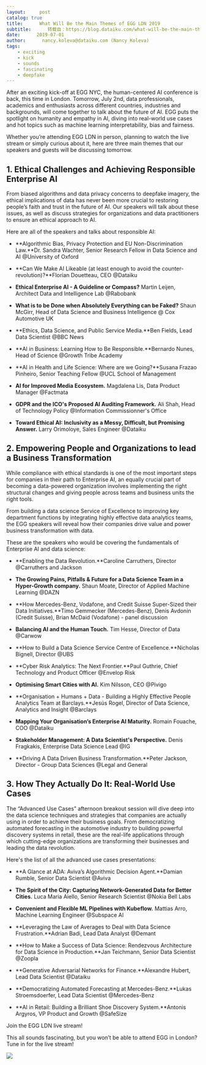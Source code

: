 ```yaml
---
layout:     post
catalog: true
title:      What Will Be the Main Themes of EGG LDN 2019
subtitle:      转载自：https://blog.dataiku.com/what-will-be-the-main-themes-of-egg-ldn-2019
date:      2019-07-01
author:      nancy.koleva@dataiku.com (Nancy Koleva)
tags:
    - exciting
    - kick
    - sounds
    - fascinating
    - deepfake
---
```


After an exciting kick-off at EGG NYC, the human-centered AI conference is back, this time in London. Tomorrow, July 2nd, data professionals, academics and enthusiasts across different countries, industries and backgrounds, will come together to talk about the future of AI. EGG puts the spotlight on humanity and empathy in AI, diving into real-world use cases and hot topics such as machine learning interpretability, bias and fairness.

Whether you’re attending EGG LDN in person, planning to watch the live stream or simply curious about it, here are three main themes that our speakers and guests will be discussing tomorrow.

## 1. Ethical Challenges and Achieving Responsible Enterprise AI

From biased algorithms and data privacy concerns to deepfake imagery, the ethical implications of data has never been more crucial to restoring people’s faith and trust in the future of AI. Our speakers will talk about these issues, as well as discuss strategies for organizations and data practitioners to ensure an ethical approach to AI.

Here are all of the speakers and talks about responsible AI:

- **Algorithmic Bias, Privacy Protection and EU Non-Discrimination Law.**Dr. Sandra Wachter, Senior Research Fellow in Data Science and AI @University of Oxford

- **Can We Make AI Likeable (at least enough to avoid the counter-revolution)?**Florian Douetteau, CEO @Dataiku

- **Ethical Enterprise AI - A Guideline or Compass?** Martin Leijen, Architect Data and Intelligence Lab @Rabobank

- **What is to be Done when Absolutely Everything can be Faked?** Shaun McGirr, Head of Data Science and Business Intelligence @ Cox Automotive UK

- **Ethics, Data Science, and Public Service Media.**Ben Fields, Lead Data Scientist @BBC News

- **AI in Business: Learning How to Be Responsible.**Bernardo Nunes, Head of Science @Growth Tribe Academy

- **AI in Health and Life Science: Where are we Going?**Susana Frazao Pinheiro, Senior Teaching Fellow @UCL School of Management

- **AI for Improved Media Ecosystem.** Magdalena Lis, Data Product Manager @Factmata

- **GDPR and the ICO's Proposed AI Auditing Framework.** Ali Shah, Head of Technology Policy @Information Commissionner's Office

- **Toward Ethical AI: Inclusivity as a Messy, Difficult, but Promising Answer.** Larry Orimoloye, Sales Engineer @Dataiku


## 2. Empowering People and Organizations to lead a Business Transformation

While compliance with ethical standards is one of the most important steps for companies in their path to Enterprise AI, an equally crucial part of becoming a data-powered organization involves implementing the right structural changes and giving people across teams and business units the right tools.

From building a data science Service of Excellence to improving key department functions by integrating highly effective data analytics teams, the EGG speakers will reveal how their companies drive value and power business transformation with data.

These are the speakers who would be covering the fundamentals of Enterprise AI and data science:

- **Enabling the Data Revolution.**Caroline Carruthers, Director @Carruthers and Jackson

- **The Growing Pains, Pitfalls & Future for a Data Science Team in a Hyper-Growth company.** Shaun Moate, Director of Applied Machine Learning @DAZN

- **How Mercedes-Benz, Vodafone, and Credit Suisse Super-Sized their Data Initiatives.**Timo Gemmecker (Mercedes-Benz), Denis Avdonin (Credit Suisse), Brian McDaid (Vodafone) - panel discussion

- **Balancing AI and the Human Touch.** Tim Hesse, Director of Data @Carwow

- **How to Build a Data Science Service Centre of Excellence.**Nicholas Bignell, Director @UBS

- **Cyber Risk Analytics: The Next Frontier.**Paul Guthrie, Chief Technology and Product Officer @Envelop Risk

- **Optimising Smart Cities with AI.** Kim Nilsson, CEO @Pivigo

- **Organisation + Humans + Data - Building a Highly Effective People Analytics Team at Barclays.**Jesús Rogel, Director of Data Science, Analytics and Insight @Barclays

- **Mapping Your Organisation’s Enterprise AI Maturity.** Romain Fouache, COO @Dataiku

- **Stakeholder Management: A Data Scientist's Perspective.** Denis Fragkakis, Enterprise Data Science Lead @IG

- **Driving A Data Driven Business Transformation.**Peter Jackson, Director - Group Data Sciences @Legal and General


## 3. How They Actually Do It: Real-World Use Cases

The “Advanced Use Cases” afternoon breakout session will dive deep into the data science techniques and strategies that companies are actually using in order to achieve their business goals. From democratizing automated forecasting in the automotive industry to building powerful discovery systems in retail, these are the real-life applications through which cutting-edge organizations are transforming their businesses and leading the data revolution.

Here's the list of all the advanced use cases presentations:

- **A Glance at ADA: Aviva’s Algorithmic Decision Agent.**Damian Rumble, Senior Data Scientist @Aviva

- **The Spirit of the City: Capturing Network-Generated Data for Better Cities.** Luca Maria Aiello, Senior Research Scientist @Nokia Bell Labs

- **Convenient and Flexible ML Pipelines with Kubeflow.** Mattias Arro, Machine Learning Engineer @Subspace AI

- **Leveraging the Law of Averages to Deal with Data Science Frustration.**Adrian Badi, Lead Data Analyst @Demant

- **How to Make a Success of Data Science: Rendezvous Architecture for Data Science in Production.**Jan Teichmann, Senior Data Scientist @Zoopla

- **Generative Adversarial Networks for Finance.**Alexandre Hubert, Lead Data Scientist @Dataiku

- **Democratizing Automated Forecasting at Mercedes-Benz.**Lukas Stroemsdoerfer, Lead Data Scientist @Mercedes-Benz

- **AI in Retail: Building a Brilliant Shoe Discovery System.**Antonis Argyros, VP Product and Growth @SafeSize


Join the EGG LDN live stream!

This all sounds fascinating, but you won’t be able to attend EGG in London? Tune in for the live stream! 

![](https://blog.dataiku.com/hs/cta/cta/default/2123903/9a074e8a-2d54-42b3-92ff-a237f5f0b4ff.png)

